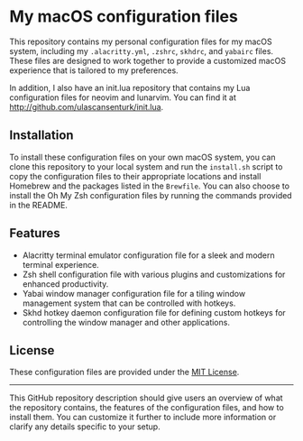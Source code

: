 # My macOS configuration files

This repository contains my personal configuration files for my macOS system, including my `.alacritty.yml`, `.zshrc`, `skhdrc`, and `yabairc` files. These files are designed to work together to provide a customized macOS experience that is tailored to my preferences.

In addition, I also have an init.lua repository that contains my Lua configuration files for neovim and lunarvim. You can find it at http://github.com/ulascansenturk/init.lua.

## Installation

To install these configuration files on your own macOS system, you can clone this repository to your local system and run the `install.sh` script to copy the configuration files to their appropriate locations and install Homebrew and the packages listed in the `Brewfile`. You can also choose to install the Oh My Zsh configuration files by running the commands provided in the README.

## Features

- Alacritty terminal emulator configuration file for a sleek and modern terminal experience.
- Zsh shell configuration file with various plugins and customizations for enhanced productivity.
- Yabai window manager configuration file for a tiling window management system that can be controlled with hotkeys.
- Skhd hotkey daemon configuration file for defining custom hotkeys for controlling the window manager and other applications.

## License

These configuration files are provided under the [MIT License](https://opensource.org/licenses/MIT).

---

This GitHub repository description should give users an overview of what the repository contains, the features of the configuration files, and how to install them. You can customize it further to include more information or clarify any details specific to your setup.
